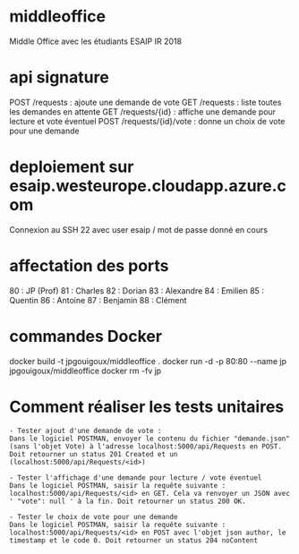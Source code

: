 # middleoffice
Middle Office avec les étudiants ESAIP IR 2018

# api signature
POST /requests : ajoute une demande de vote
GET /requests : liste toutes les demandes en attente
GET /requests/{id} : affiche une demande pour lecture et vote éventuel
POST /requests/{id}/vote : donne un choix de vote pour une demande

# deploiement sur esaip.westeurope.cloudapp.azure.com
Connexion au SSH 22 avec user esaip / mot de passe donné en cours

# affectation des ports
80 : JP (Prof)
81 : Charles
82 : Dorian
83 : Alexandre
84 : Emilien
85 : Quentin
86 : Antoine
87 : Benjamin
88 : Clément

# commandes Docker
docker build -t jpgouigoux/middleoffice .
docker run -d -p 80:80 --name jp jpgouigoux/middleoffice
docker rm -fv jp

# Comment réaliser les tests unitaires
    - Tester ajout d'une demande de vote :
    Dans le logiciel POSTMAN, envoyer le contenu du fichier "demande.json" (sans l'objet Vote) à l'adresse localhost:5000/api/Requests en POST. Doit retourner un status 201 Created et un (localhost:5000/api/Requests/<id>)

    - Tester l'affichage d'une demande pour lecture / vote éventuel
    Dans le logiciel POSTMAN, saisir la requête suivante : localhost:5000/api/Requests/<id> en GET. Cela va renvoyer un JSON avec ' "vote": null ' à la fin. Doit retourner un status 200 OK.

    - Tester le choix de vote pour une demande
    Dans le logiciel POSTMAN, saisir la requête suivante : localhost:5000/api/Requests/<id> en POST avec l'objet json author, le timestamp et le code 0. Doit retourner un status 204 noContent


    
